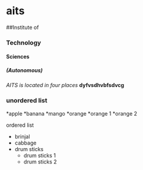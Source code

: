# aits
##Institute of
### Technology
#### Sciences
##### (Autonomous)


*AITS is located in four places* 
**dyfvsdhvbfsdvcg**
### unordered list
*apple
*banana
*mango
*orange
 *orange 1
 *orange 2
 
 ordered list
 * brinjal
 * cabbage
 * drum sticks
   * drum sticks 1
   * drum sticks 2
